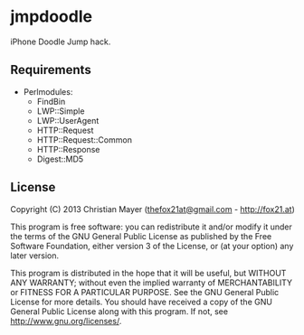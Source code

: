 # jmpdoodle
iPhone Doodle Jump hack.

## Requirements
- Perlmodules:
	- FindBin
	- LWP::Simple
	- LWP::UserAgent
	- HTTP::Request
	- HTTP::Request::Common
	- HTTP::Response
	- Digest::MD5

## License
Copyright (C) 2013 Christian Mayer (<thefox21at@gmail.com> - <http://fox21.at>)

This program is free software: you can redistribute it and/or modify it under the terms of the GNU General Public License as published by the Free Software Foundation, either version 3 of the License, or (at your option) any later version.

This program is distributed in the hope that it will be useful, but WITHOUT ANY WARRANTY; without even the implied warranty of MERCHANTABILITY or FITNESS FOR A PARTICULAR PURPOSE. See the GNU General Public License for more details. You should have received a copy of the GNU General Public License along with this program. If not, see <http://www.gnu.org/licenses/>.
